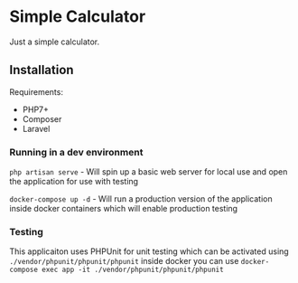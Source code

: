 # Simple Calculator

Just a simple calculator.

## Installation

Requirements:

 - PHP7+
 - Composer
 - Laravel

 ### Running in a dev environment

 `php artisan serve` - Will spin up a basic web server for local use and open the application for use with testing

 `docker-compose up -d` - Will run a production version of the application inside docker containers which will enable production testing


 ### Testing

 This applicaiton uses PHPUnit for unit testing which can be activated using `./vendor/phpunit/phpunit/phpunit` inside docker you can use `docker-compose exec app -it ./vendor/phpunit/phpunit/phpunit`